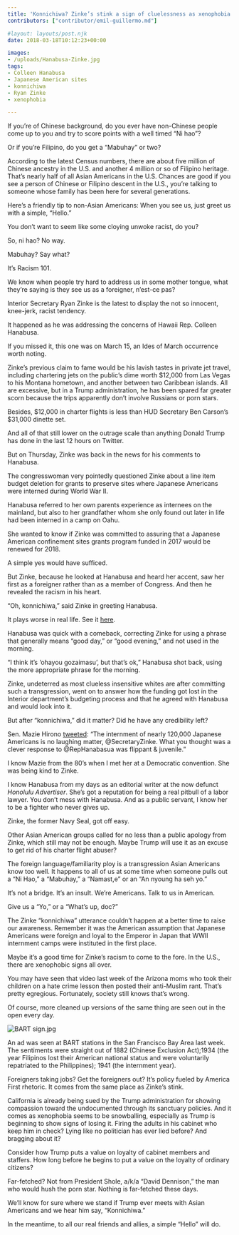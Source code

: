 ```yaml
---
title: 'Konnichiwa? Zinke’s stink a sign of cluelessness as xenophobia rises in US'
contributors: ["contributor/emil-guillermo.md"]

#layout: layouts/post.njk
date: 2018-03-18T10:12:23+00:00

images:
- /uploads/Hanabusa-Zinke.jpg
tags:
- Colleen Hanabusa
- Japanese American sites
- konnichiwa
- Ryan Zinke
- xenophobia

---
```


If you’re of Chinese background, do you ever have non-Chinese people come up to
you and try to score points with a well timed “Ni hao”?

Or if you’re Filipino, do you get a “Mabuhay” or two?

According to the latest Census numbers, there are about five million of Chinese
ancestry in the U.S. and another 4 million or so of Filipino heritage. That’s
nearly half of all Asian Americans in the U.S.  Chances are good if you see a
person of Chinese or Filipino descent in the U.S., you’re talking to someone
whose family has been here for several generations.

Here’s a friendly tip to non-Asian Americans: When you see us, just greet us
with a simple, “Hello.”

You don’t want to seem like some cloying unwoke racist, do you?

So, ni hao? No way.

Mabuhay? Say what?

It’s Racism 101.

We know when people try hard to address us  in some mother tongue, what they’re
saying is they see us as a foreigner, n’est-ce pas?

Interior Secretary Ryan Zinke is the latest to display the not so innocent,
knee-jerk, racist tendency.

It happened as he was addressing the concerns of Hawaii Rep. Colleen Hanabusa.

If you missed it, this one was on March 15, an Ides of March occurrence worth
noting.

Zinke’s previous claim to fame would be his lavish tastes in private jet travel,
including chartering jets on the public’s dime worth $12,000 from Las Vegas to
his Montana hometown, and another between two Caribbean islands. All are
excessive, but in a Trump administration, he has been spared far greater scorn
because the trips apparently don’t involve Russians or porn stars.

Besides, $12,000 in charter flights is less than HUD Secretary Ben Carson’s
$31,000 dinette set.

And all of that still lower on the outrage scale than anything Donald Trump has
done in the last 12 hours on Twitter.

But on Thursday, Zinke was back in the news for his comments to Hanabusa.


The congresswoman very pointedly questioned Zinke about a line item budget
deletion for grants to preserve sites where Japanese Americans were interned
during World War II.

Hanabusa referred to her own parents experience as internees on the mainland,
but also to her grandfather whom she only found out later in life had been
interned in a camp on Oahu.

She wanted to know if Zinke was committed to assuring that a Japanese American
confinement sites grants program funded in 2017 would be renewed for 2018.

A simple yes would have sufficed.

But Zinke, because he looked at Hanabusa and heard her accent, saw her first as
a foreigner rather than as a member of Congress. And then he revealed the racism
in his heart.

“Oh, konnichiwa,” said Zinke in greeting Hanabusa.

It plays worse in real life. See it [here](https://bit.ly/2G45vut).

Hanabusa was quick with a comeback, correcting Zinke for using a phrase that
generally means “good day,” or “good evening,” and not used in the morning.

“I think it’s ‘ohayou gozaimasu’, but that’s ok,” Hanabusa shot back, using the
more appropriate phrase for the morning.

Zinke, undeterred as most clueless insensitive whites are after committing such
a transgression, went on to answer how the funding got lost in the Interior
department’s budgeting process and that he agreed with Hanabusa and would look
into it.

But after “konnichiwa,” did it matter? Did he have any credibility left?

Sen. Mazie Hirono
[tweeted](https://twitter.com/maziehirono/status/974398110851108865): “The
internment of nearly 120,000 Japanese Americans is no laughing matter,
@SecretaryZinke. What you thought was a clever response to @RepHanabasua was
flippant & juvenile.”

I know Mazie from the 80’s when I met her at a Democratic convention. She was
being kind to Zinke.

I know Hanabusa from my days as an editorial writer at the now defunct _Honolulu
Advertiser_. She’s got a reputation for being a real pitbull of a labor lawyer.
You don’t mess with Hanabusa. And as a public servant, I know her to be a
fighter who never gives up.

Zinke, the former Navy Seal, got off easy.

Other Asian American groups called for no less than a public apology from Zinke,
which still may not be enough. Maybe Trump will use it as an excuse to get rid
of his charter flight abuser?

The foreign language/familiarity ploy is a transgression Asian Americans know
too well. It happens to all of us at some time when someone pulls out a “Ni
Hao,” a “Mabuhay,” a “Namast,e” or an “An nyoung ha seh yo.”

It’s not a bridge. It’s an insult. We’re Americans. Talk to us in American.

Give us a “Yo,” or a “What’s up, doc?”

The Zinke “konnichiwa” utterance couldn’t happen at a better time to raise our
awareness. Remember it was the American assumption that Japanese Americans were
foreign and loyal to the Emperor in Japan that WWII internment camps were
instituted in the first place.

Maybe it’s a good time for Zinke’s racism to come to the fore. In the U.S.,
there are xenophobic signs all over.

You may have seen that video last week of the Arizona moms who took their
children on a hate crime lesson then posted their anti-Muslim rant. That’s
pretty egregious. Fortunately, society still knows that’s wrong.

Of course, more cleaned up versions of the same thing are seen out in the open
every day.

![BART sign.jpg](/uploads/BART%20sign.jpg)

An ad was seen at BART stations in the San Francisco Bay Area last week. The
sentiments were straight out of 1882 (Chinese Exclusion Act);1934 (the year
Filipinos lost their American national status and were voluntarily repatriated
to the Philippines); 1941 (the internment year).

Foreigners taking jobs? Get the foreigners out? It’s policy fueled by America
First rhetoric. It comes from the same place as Zinke’s stink.

California is already being sued by the Trump administration for showing
compassion toward the undocumented through its sanctuary policies. And it comes
as xenophobia seems to be snowballing, especially as Trump is beginning to show
signs of losing it. Firing the adults in his cabinet who keep him in check?
Lying like no politician has ever lied before? And bragging about it?

Consider how Trump puts a value on loyalty of cabinet members and staffers. How
long before he begins to put a value on the loyalty of ordinary citizens?

Far-fetched? Not from President Shole, a/k/a “David Dennison,” the man who would
hush the porn star. Nothing is far-fetched these days.

We’ll know for sure where we stand if Trump ever meets with Asian Americans and
we hear him say, “Konnichiwa.”

In the meantime, to all our real friends and allies, a simple “Hello” will do.
